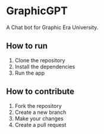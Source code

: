 # GraphicGPT
A Chat bot for Graphic Era University.

## How to run
1. Clone the repository
2. Install the dependencies
3. Run the app

## How to contribute
1. Fork the repository
2. Create a new branch
3. Make your changes
4. Create a pull request